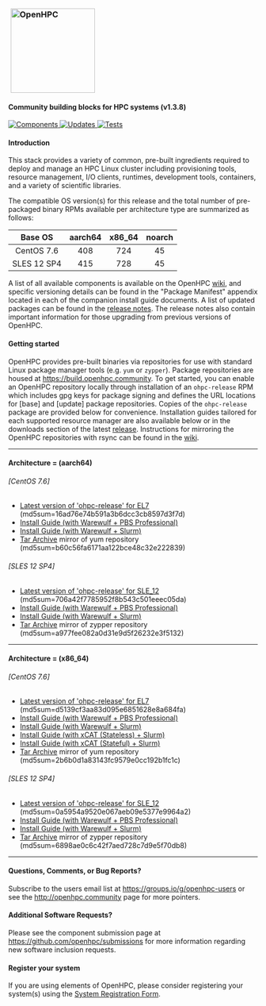 ### <img src="https://github.com/openhpc/ohpc/blob/master/docs/recipes/install/common/figures/ohpc_logo.png" width="170" valign="middle" hspace="5" alt="OpenHPC"/>

#### Community building blocks for HPC systems (v1.3.8)

[![Components](https://img.shields.io/badge/components%20available-89-green.svg) ](https://github.com/openhpc/ohpc/wiki/Component-List-v1.3.7)
[![Updates](https://img.shields.io/badge/updates-43%25-lightgrey.svg) ](https://github.com/openhpc/ohpc/releases/tag/v1.3.7.GA)
[![Tests](https://img.shields.io/badge/test%20coverage-%20%20%20-brightgreen.svg) ](http://test.openhpc.community:8080/job/1.3.x/view/1.3.7/)


#### Introduction

This stack provides a variety of common, pre-built ingredients required to
deploy and manage an HPC Linux cluster including provisioning tools, resource
management, I/O clients, runtimes, development tools, containers, and a variety of
scientific libraries.

The compatible OS version(s) for this release and the total number of
pre-packaged binary RPMs available per architecture type are summarized as follows:

Base OS     | aarch64 | x86_64  | noarch
:---:       | :---:   | :---:   | :---:
CentOS 7.6  | 408     | 724     | 45
SLES 12 SP4 | 415     | 728     | 45

A list of all available components is available on the OpenHPC
[wiki](https://github.com/openhpc/ohpc/wiki/Component-List-v1.3.7), and
specific versioning details can be found in the "Package Manifest" appendix
located in each of the companion install guide documents. A list of updated
packages can be found in the [release
notes](https://github.com/openhpc/ohpc/releases/tag/v1.3.7.GA). The release
notes also contain important information for those upgrading from previous
versions of OpenHPC.

#### Getting started

OpenHPC provides pre-built binaries via repositories for use with standard
Linux package manager tools (e.g. ```yum``` or ```zypper```). Package
repositories are housed at https://build.openhpc.community. To get started, you
can enable an OpenHPC repository locally through installation of an
```ohpc-release``` RPM which includes gpg keys for package signing and defines
the URL locations for [base] and [update] package repositories. Copies of the
```ohpc-release``` package are provided below for convenience. Installation guides 
tailored for each supported resource manager are also available below or in
the downloads section of the latest
[release](https://github.com/openhpc/ohpc/releases/tag/v1.3.7.GA). Instructions
for mirroring the OpenHPC repositories with rsync can be found in the
[wiki](https://github.com/openhpc/ohpc/wiki/Repository-Access-via-rsync).

---

#### Architecture = (aarch64)

###### [CentOS 7.6]
* [Latest version of 'ohpc-release' for EL7](https://github.com/openhpc/ohpc/releases/download/v1.3.GA/ohpc-release-1.3-1.el7.aarch64.rpm) (md5sum=16ad76e74b591a3b6dcc3cb8597d3f7d)
* [Install Guide (with Warewulf + PBS Professional)](https://github.com/openhpc/ohpc/releases/download/v1.3.7.GA/Install_guide-CentOS7-Warewulf-PBSPro-1.3.7-aarch64.pdf)
* [Install Guide (with Warewulf + Slurm)](https://github.com/openhpc/ohpc/releases/download/v1.3.7.GA/Install_guide-CentOS7-Warewulf-SLURM-1.3.7-aarch64.pdf)
* [Tar Archive](http://build.openhpc.community/dist/1.3.7/OpenHPC-1.3.7.CentOS_7.aarch64.tar) mirror of yum repository (md5sum=b60c56fa6171aa122bce48c32e222839)

###### [SLES 12 SP4]
* [Latest version of 'ohpc-release' for SLE_12](https://github.com/openhpc/ohpc/releases/download/v1.3.GA/ohpc-release-1.3-1.sle12.aarch64.rpm) (md5sum=706a42f7785952f8b543c501eeec05da)
* [Install Guide (with Warewulf + PBS Professional)](https://github.com/openhpc/ohpc/releases/download/v1.3.7.GA/Install_guide-SLE_12-Warewulf-PBSPro-1.3.7-aarch64.pdf)
* [Install Guide (with Warewulf + Slurm)](https://github.com/openhpc/ohpc/releases/download/v1.3.7.GA/Install_guide-SLE_12-Warewulf-SLURM-1.3.7-aarch64.pdf)
* [Tar Archive](http://build.openhpc.community/dist/1.3.7/OpenHPC-1.3.7.SLE_12.aarch64.tar) mirror of zypper repository (md5sum=a977fee082a0d31e9d5f26232e3f5132)

---

#### Architecture = (x86_64)

###### [CentOS 7.6]
* [Latest version of 'ohpc-release' for EL7](https://github.com/openhpc/ohpc/releases/download/v1.3.GA/ohpc-release-1.3-1.el7.x86_64.rpm) (md5sum=d5139cf3aa83d095e6851628e8a684fa)
* [Install Guide (with Warewulf + PBS Professional)](https://github.com/openhpc/ohpc/releases/download/v1.3.7.GA/Install_guide-CentOS7-Warewulf-PBSPro-1.3.7-x86_64.pdf)
* [Install Guide (with Warewulf + Slurm)](https://github.com/openhpc/ohpc/releases/download/v1.3.7.GA/Install_guide-CentOS7-Warewulf-SLURM-1.3.7-x86_64.pdf)
* [Install Guide (with xCAT (Stateless) + Slurm)](https://github.com/openhpc/ohpc/releases/download/v1.3.7.GA/Install_guide-CentOS7-xCAT-Stateless-SLURM-1.3.7-x86_64.pdf)
* [Install Guide (with xCAT (Stateful) + Slurm)](https://github.com/openhpc/ohpc/releases/download/v1.3.7.GA/Install_guide-CentOS7-xCAT-Stateful-SLURM-1.3.7-x86_64.pdf)
* [Tar Archive](http://build.openhpc.community/dist/1.3.7/OpenHPC-1.3.7.CentOS_7.x86_64.tar) mirror of yum repository (md5sum=2b6b0d1a83143fc9579e0cc192b1fc1c)

###### [SLES 12 SP4]
* [Latest version of 'ohpc-release' for SLE_12](https://github.com/openhpc/ohpc/releases/download/v1.3.GA/ohpc-release-1.3-1.sle12.x86_64.rpm) (md5sum=0a5954a9520e067aeb09e5377e9964a2)
* [Install Guide (with Warewulf + PBS Professional)](https://github.com/openhpc/ohpc/releases/download/v1.3.7.GA/Install_guide-SLE_12-Warewulf-PBSPro-1.3.7-x86_64.pdf)
* [Install Guide (with Warewulf + Slurm)](https://github.com/openhpc/ohpc/releases/download/v1.3.7.GA/Install_guide-SLE_12-Warewulf-SLURM-1.3.7-x86_64.pdf)
* [Tar Archive](http://build.openhpc.community/dist/1.3.7/OpenHPC-1.3.7.SLE_12.x86_64.tar) mirror of zypper repository (md5sum=6898ae0c6c42f7aed728c7d9e5f70db8)

---

#### Questions, Comments, or Bug Reports?

Subscribe to the users email list at https://groups.io/g/openhpc-users or see
the http://openhpc.community page for more pointers.

#### Additional Software Requests?

Please see the component submission page at
https://github.com/openhpc/submissions for more information regarding new
software inclusion requests.

#### Register your system

If you are using elements of OpenHPC, please consider registering your
system(s) using the [System Registration
Form](https://drive.google.com/open?id=1KvFM5DONJigVhOlmDpafNTDDRNTYVdolaYYzfrHkOWI).


